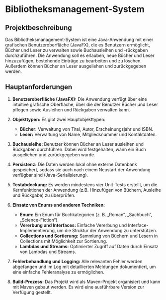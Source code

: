 # Bibliotheksmanagement-System

## Projektbeschreibung
Das Bibliotheksmanagement-System ist eine Java-Anwendung mit einer grafischen Benutzeroberfläche (JavaFX), die es Benutzern ermöglicht, Bücher und Leser zu verwalten sowie Buchausleihen und -rückgaben durchzuführen. Die Anwendung soll es erlauben, neue Bücher und Leser hinzuzufügen, bestehende Einträge zu bearbeiten und zu löschen. Außerdem können Bücher an Leser ausgeliehen und zurückgegeben werden.

## Hauptanforderungen
1. **Benutzeroberfläche (JavaFX):** Die Anwendung verfügt über eine intuitive grafische Oberfläche, über die der Benutzer Bücher und Leser pflegen sowie Ausleihen und Rückgaben verwalten kann.

2. **Objekttypen:** Es gibt zwei Hauptobjekttypen:
   - **Bücher:** Verwaltung von Titel, Autor, Erscheinungsjahr und ISBN.
   - **Leser:** Verwaltung von Name, Mitgliedsnummer und Kontaktdaten.

3. **Buchausleihe:** Benutzer können Bücher an Leser ausleihen und Rückgaben durchführen. Dabei wird festgehalten, wann ein Buch ausgeliehen und zurückgegeben wurde.

4. **Persistenz:** Die Daten werden lokal ohne externe Datenbank gespeichert, sodass sie auch nach einem Neustart der Anwendung verfügbar sind (Java-Serialisierung).

5. **Testabdeckung:** Es werden mindestens vier Unit-Tests erstellt, um die Kernfunktionen der Anwendung (z.B. Hinzufügen von Büchern, Ausleihe und Rückgabe) zu überprüfen.

6. **Einsatz von Enums und anderen Techniken:**
   - **Enum:** Ein Enum für Buchkategorien (z. B. „Roman“, „Sachbuch“, „Science-Fiction“).
   - **Vererbung und Interfaces:** Einfache Vererbung und Interface-Implementierung, um die Struktur der Anwendung zu unterstützen.
   - **Collections und Sortierung:** Sammlung von Büchern und Lesern in Collections mit Möglichkeit zur Sortierung.
   - **Lambdas und Streams:** Optimierter Zugriff auf Daten durch Einsatz von Lambdas und Streams.

7. **Fehlerbehandlung und Logging:** Alle relevanten Fehler werden abgefangen und im Log mit detaillierten Meldungen dokumentiert, um eine einfache Fehleranalyse zu ermöglichen.

8. **Build-Prozess:** Das Projekt wird als Maven-Projekt organisiert und kann mit Maven gebaut werden. Es wird eine ausführbare Version zur Verfügung gestellt.

